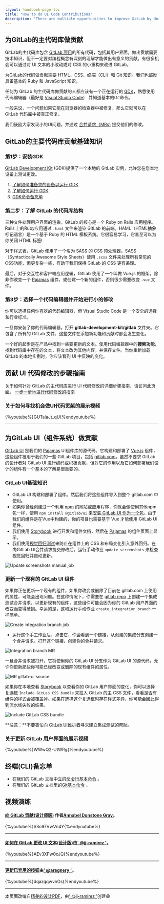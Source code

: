 ```yaml
---
layout: handbook-page-toc
title: "How to do UI Code Contributions"
description: "There are multiple opportunities to improve GitLab by doing small UI text changes or small CSS refactorings."
---
```



## 为GitLab的主代码库做贡献

GitLab的主代码库包含 [GitLab 项目](https://gitlab.com/gitlab-org/gitlab)的所有代码，包括其用户界面。做出贡献需要技术知识，但不一定要对编程概念有深刻的理解才能做出有意义的贡献。有很多机会可以通过对 UI 文本的小改动或对 CSS 的小重构来改进 GitLab。

为GitLab的代码做贡献需要 HTML、CSS、终端（CLI）和 Git 知识。我们也鼓励具备基本的 Ruby 和 JavaScript 知识。

任何为 GitLab 的主代码库做贡献的人都应该有一个正在运行的 [GDK](https://gitlab.com/gitlab-org/gitlab-development-kit)，熟悉使用代码编辑器（最好是 [Visual Studio Code](https://code.visualstudio.com/)） 并知道基本的Git命令。

一般来说，一个问题如果它能在浏览器的检查器中被修复，那么它就可以在 GitLab 代码库中被真正修复。 

我们鼓励大家发现小的UI问题，并通过 [合并请求（MRs)](https://docs.gitlab.com/ee/user/project/merge_requests/) 提交他们的修改。 

## GitLab的主要代码库贡献基础知识

### 第1步：安装GDK

[GitLab Development Kit](https://gitlab.com/gitlab-org/gitlab-development-kit) (GDK)提供了一个本地的 GitLab 实例，允许您在您本地设备上测试更改。

1. [了解如何准备您的设备以运行 GDK](https://gitlab.com/gitlab-org/gitlab-development-kit/-/blob/main/doc/prepare.md)
1. [了解如何运行 GDK](https://gitlab.com/gitlab-org/gitlab-development-kit/-/blob/main/doc/index.md)
1. [GDK命令备忘单](https://gitlab.com/gitlab-org/gitlab-development-kit/-/blob/main/HELP)

### 第二步：了解 GitLab 的代码库结构

三种文件处理用户界面的渲染。GitLab 的核心是一个 Ruby on Rails 应用程序。Rails 上的Ruby应用通过 `.haml` 文件来渲染 GitLab 的前端。HAML（HTML抽象标记语言）是一个基于 Ruby 的 HTML 模板系统。它很容易学习，它甚至可以为你关闭 HTML 标签!

对于样式表，GitLab 使用了一个名为 SASS 的 CSS 预处理器。SASS（Syntactically Awesome Style Sheets）使用 `.scss` 文件来处理所有常见的CSS功能，但更复杂一些，有助于我们保持 GitLab 的 CSS 更有条理。

最后，对于交互性和客户端应用逻辑，GitLab 使用了一个叫做 Vue.js 的框架。除非你改变一个 [Pajamas](https://design.gitlab.com/) 组件，或创建一个新的组件，否则很少需要改变 `.vue` 文件。

### 第3步：选择一个代码编辑器并开始进行小的修改

你可以选择任何你喜欢的代码编辑器，但 Visual Studio Code 是一个安全的选择和行业标准。

一旦你安装了你的代码编辑器，打开 **gitlab-development-kit/gitlab** 文件夹。它包含了所有的 GitLab 文件，这些文件在添加新功能和贡献时都会发生变化。

一个好的起步是在产品中找到一些要更新的文本。使用代码编辑器中的**搜索功能**，找到代码库中存在的文本，将文本改为其他内容，并保存文件。当你重新加载 GitLab 的本地实例时，你应该看到 UI 中反映的变化。

## 贡献 UI 代码修改的步骤指南

关于如何针对 GitLab 的主代码库进行 UI 代码修改的详细步骤指南，请访问此页面。
[一步一步地进行代码修改的指南](https://about.gitlab.com/handbook/engineering/ux/ux-resources/designers-guide-to-contributing-ui-changes-in-gitlab/)

### 关于如何寻找机会做UI代码贡献的展示视频

{%youtube%}GUTalaJt_qU{%endyoutube%}


<hr>

## 为GitLab UI（组件系统）做贡献

[GitLab UI](https://gitlab.com/gitlab-org/gitlab-ui) 是我们的 [Pajamas](https://design.gitlab.com) UI组件库的源代码。它构建和部署了 [Vue.js](https://vuejs.org/) 组件，这些组件被用于我们的一些 GitLab 项目，包括 [gitlab.com](https://gitlab.com/gitlab-org/gitlab)。虽然不要求 GitLab 的设计者对 GitLab UI 进行编码或积极贡献，但对它的作用以及它如何部署我们设计的组件有一个基本的了解是很重要的。

### GitLab UI基础知识

* GitLab UI 构建和部署了组件。然后我们将这些组件导入到整个 gitlab.com 中使用。
* 如果你曾经创建过一个利用 [npm](https://www.npmjs.com/) 的网站或应用程序，你就会像使用其他npm包一样，使用 `npm install @gitlab/ui` 来[安装 GitLab UI 作为一个包](https://www.npmjs.com/package/@gitlab/ui)。由于我们的组件是在Vue中构建的，你的项目也需要基于 Vue 才能使用 GitLab UI 组件。
* 我们使用 [Storybook](https://gitlab-org.gitlab.io/gitlab-ui/?path=/story/base-button--default) 进行开发和组件文档，然后在 [Pajamas](https://design.gitlab.com/) 的组件页面上显示。
* 我们使用[视觉回归测试](https://gitlab.com/gitlab-org/gitlab-ui#visual-regression-tests)来防止在组件上的 CSS 和布局变化引入意外回归。在向GitLab UI合并请求提交修改后，运行手动作业 `update_screenshots` 来检查视觉回归并自动更新。

![Update screenshots manual job](https://about.gitlab.com/images/ux/update_screenshots.png)

### 更新一个现有的 GitLab UI 组件

如果你正在更新一个现有的组件，如果你改变或删除了目前在 gitlab.com 上使用的属性，可能会出现问题。在这种情况下，你需要在 [gitlab repo](https://gitlab.com/gitlab-org/gitlab) 上创建一个集成测试合并请求，以更新现有的组件，这些组件可能会因为你的 GitLab 用户界面的改变而变得破损。幸运的是，这和运行手动作业 `create_integration_branch` 一样简单。

![Create integration branch job](https://about.gitlab.com/images/ux/create_integration_branch.png)

* 运行这个手工作业后，点击它，你会看到一个链接，从创建的集成分支创建一个合并请求。打开这个链接，创建你的合并请求。

![Integration branch MR](https://about.gitlab.com/images/ux/integration_branch_mr.png)

一旦合并请求被打开，它将使用你的 GitLab UI 分支作为 GitLab UI 的源代码，允许你更新那些你可能已经改变或删除的现有组件的属性。

![MR gitlab-ui source](https://about.gitlab.com/images/ux/mr_gitlabui_source.png)

如果你在本地查看 [Storybook](https://gitlab-org.gitlab.io/gitlab-ui/?path=/story/base-button--default) 以查看你的 GitLab 用户界面的变化，你可以选择复选框 `Include GitLab CSS bundle` 来拉入 GitLab 的主 CSS 文件，看看是否有组件的样式会被覆盖掉。如果在选择这个复选框时存在样式差异，你可能会因此得到流水线失败的结果。

![Include GitLab CSS bundle](https://about.gitlab.com/images/ux/include_gitlab_css.png)

**注意：**不要害怕向 [GitLab UI维护者](https://about.gitlab.com/handbook/engineering/projects/#gitlab-ui)寻求建立集成测试的帮助。

### 关于更新 GitLab 用户界面的展示视频

{%youtube%}WWwQ2-UtWRg{%endyoutube%}

## 终端(CLI)备忘单

* 在我们的 GitLab 文档中立的[命令行基本命令](https://docs.gitlab.com/ee/gitlab-basics/command-line-commands.html) 。
* 在我们的 GitLab 文档里的[Git基本命令](https://docs.gitlab.com/ee/gitlab-basics/start-using-git.html#basic-git-commands) 。

## 视频演练

#### [向 GitLab 贡献(设计师版)](https://www.youtube.com/embed/SSo97VwVn4Y&feature=youtu.be) 作者[Annabel Dunstone Gray](https://gitlab.com/annabeldunstone)。

{%youtube%}SSo97VwVn4Y{%endyoutube%}

<hr>

#### [如何在 GitLab 更改 UI 文本(设计版)](https://www.youtube.com/embed/AEv3XFw0xJQ&feature=youtu.be)由[' @jj-ramirez '](https://gitlab.com/jj-ramirez)。

{%youtube%}AEv3XFw0xJQ{%endyoutube%}

<hr>

#### [更新已弃用的按钮](https://www.youtube.com/embed/AEv3XFw0xJQ&feature=youtu.be)由[' @aregnery '](https://gitlab.com/aregnery)。

{%youtube%}dqazqqwvnOs{%endyoutube%}

---

本页面改编自[精美的设计PDF](https://gitlab.com/gitlab-org/gitlab-design/-/blob/master/misc/infographics/How_to_Contribute_UI_Code_to_GitLab.pdf)，由[' @jj-ramirez '](https://gitlab.com/jj-ramirez)创建😃
